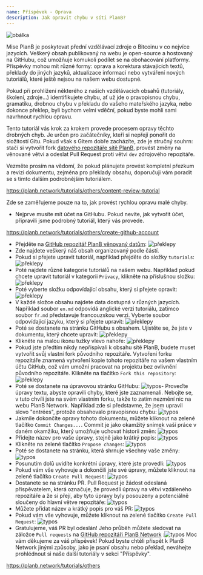 ```yaml
---
name: Příspěvek - Oprava
description: Jak opravit chybu v síti PlanB?
---
```

![obálka](assets/cover.webp)

Mise PlanB je poskytovat přední vzdělávací zdroje o Bitcoinu v co nejvíce jazycích. Veškerý obsah publikovaný na webu je open-source a hostovaný na GitHubu, což umožňuje komukoli podílet se na obohacování platformy. Příspěvky mohou mít různé formy: oprava a korektura stávajících textů, překlady do jiných jazyků, aktualizace informací nebo vytváření nových tutoriálů, které ještě nejsou na našem webu dostupné.

Pokud při prohlížení některého z našich vzdělávacích obsahů (tutoriály, školení, zdroje...) identifikujete chybu, ať už jde o pravopisnou chybu, gramatiku, drobnou chybu v překladu do vašeho mateřského jazyka, nebo dokonce překlep, byli bychom velmi vděční, pokud byste mohli sami navrhnout rychlou opravu.

Tento tutoriál vás krok za krokem provede procesem opravy těchto drobných chyb. Je určen pro začátečníky, kteří si nepřejí ponořit do složitostí Gitu. Pokud však s Gitem dobře zacházíte, zde je stručný souhrn: stačí si vytvořit fork [datového repozitáře sítě PlanB](https://github.com/DecouvreBitcoin/sovereign-university-data), provést změny na věnované větvi a odeslat Pull Request proti větvi `dev` zdrojového repozitáře.

Vezměte prosím na vědomí, že pokud plánujete provést kompletní přezkum a revizi dokumentu, zejména pro překlady obsahu, doporučuji vám poradit se s tímto dalším podrobnějším tutoriálem.

https://planb.network/tutorials/others/content-review-tutorial

 Zde se zaměřujeme pouze na to, jak provést rychlou opravu malé chyby.

- Nejprve musíte mít účet na GitHubu. Pokud nevíte, jak vytvořit účet, připravili jsme podrobný tutoriál, který vás provede.

https://planb.network/tutorials/others/create-github-account


- Přejděte na [GitHub repozitář PlanB věnovaný datům](https://github.com/DecouvreBitcoin/sovereign-university-data):
![překlepy](assets/01.webp)
- Zde najdete veškerý náš obsah organizovaný podle částí.
- Pokud si přejete upravit tutoriál, například přejděte do složky `tutorials`:
![překlepy](assets/02.webp)
- Poté najdete různé kategorie tutoriálů na našem webu. Například pokud chcete upravit tutoriál v kategorii `Privacy`, klikněte na příslušnou složku:
![překlepy](assets/03.webp)
- Poté vyberte složku odpovídající obsahu, který si přejete opravit:
![překlepy](assets/04.webp)
- V každé složce obsahu najdete data dostupná v různých jazycích. Například soubor `en.md` odpovídá anglické verzi tutoriálu, zatímco soubor `fr.md` představuje francouzskou verzi. Vyberte soubor odpovídající jazyku, který si přejete upravit: ![překlepy](assets/05.webp)
- Poté se dostanete na stránku GitHubu s obsahem. Ujistěte se, že jste v dokumentu, který chcete upravit: ![překlepy](assets/06.webp)
- Klikněte na malou ikonu tužky vlevo nahoře: ![překlepy](assets/07.webp)
- Pokud jste předtím nikdy nepřispívali k obsahu sítě PlanB, budete muset vytvořit svůj vlastní fork původního repozitáře. Vytvoření forku repozitáře znamená vytvoření kopie tohoto repozitáře na vašem vlastním účtu GitHub, což vám umožní pracovat na projektu bez ovlivnění původního repozitáře. Klikněte na tlačítko `Fork this repository`: ![překlepy](assets/08.webp)
- Poté se dostanete na úpravovou stránku GitHubu: ![typos](assets/09.webp)- Proveďte úpravy textu, abyste opravili chyby, které jste zaznamenali. Nebojte se, v tuto chvíli jste na svém vlastním forku, takže to zatím nezmění nic na webu PlanB Network. Například zde si představme, že jsem upravil slovo "entrées", protože obsahovalo pravopisnou chybu: ![typos](assets/10.webp)
- Jakmile dokončíte opravy tohoto dokumentu, můžete kliknout na zelené tlačítko `Commit Changes...`. Commit je jako okamžitý snímek vaší práce v daném okamžiku, který umožňuje uchovat historii změn: ![typos](assets/11.webp)
- Přidejte název pro vaše úpravy, stejně jako krátký popis: ![typos](assets/12.webp)
- Klikněte na zelené tlačítko `Propose changes`: ![typos](assets/13.webp)
- Poté se dostanete na stránku, která shrnuje všechny vaše změny: ![typos](assets/14.webp)
- Posunutím dolů uvidíte konkrétní úpravy, které jste provedli: ![typos](assets/15.webp)
- Pokud vám vše vyhovuje a dokončili jste své úpravy, můžete kliknout na zelené tlačítko `Create Pull Request`: ![typos](assets/16.webp)
- Dostanete se na stránku PR. Pull Request je žádost odeslaná přispěvatelem, která označuje, že provedli úpravy na větvi vzdáleného repozitáře a že si přejí, aby tyto úpravy byly posouzeny a potenciálně sloučeny do hlavní větve repozitáře: ![typos](assets/17.webp)
- Můžete přidat název a krátký popis pro váš PR: ![typos](assets/18.webp)
- Pokud vám vše vyhovuje, můžete kliknout na zelené tlačítko `Create Pull Request`: ![typos](assets/19.webp)
- Gratulujeme, váš PR byl odeslán! Jeho průběh můžete sledovat na záložce `Pull requests` na [GitHub repozitáři PlanB Network](https://github.com/DecouvreBitcoin/sovereign-university-data/pulls) :![typos](assets/20.webp)
Moc vám děkujeme za váš příspěvek! Pokud byste chtěli přispět k PlanB Network jinými způsoby, jako je psaní obsahu nebo překlad, neváhejte prohlédnout si naše další tutoriály v sekci "Příspěvky".

https://planb.network/tutorials/others

